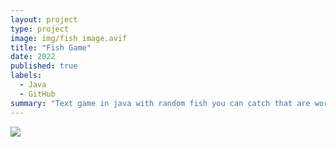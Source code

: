```yaml
---
layout: project
type: project
image: img/fish image.avif
title: "Fish Game"
date: 2022
published: true
labels:
  - Java
  - GitHub
summary: "Text game in java with random fish you can catch that are worth different points, play against a friend."
---
```



<img class="img-fluid" src="../img/fish image.avif">



